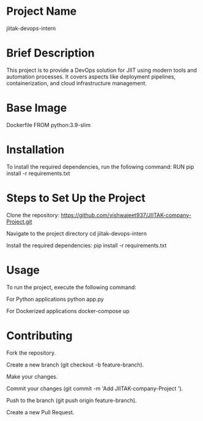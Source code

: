 # Project Name
jiitak-devops-intern

# Brief Description
This project is to provide a DevOps solution for JIIT using modern tools and automation processes. It covers aspects like deployment pipelines, containerization, and cloud infrastructure management.

# Base Image
Dockerfile FROM python:3.9-slim

# Installation
To install the required dependencies, run the following command: RUN pip install -r requirements.txt

# Steps to Set Up the Project
Clone the repository: https://github.com/vishwajeet937/JIITAK-company-Project.git

Navigate to the project directory cd jiitak-devops-intern

Install the required dependencies: pip install -r requirements.txt

# Usage
To run the project, execute the following command:

For Python applications
python app.py

For Dockerized applications
docker-compose up

# Contributing
Fork the repository.

Create a new branch (git checkout -b feature-branch).

Make your changes.

Commit your changes (git commit -m 'Add JIITAK-company-Project ').

Push to the branch (git push origin feature-branch).

Create a new Pull Request.
